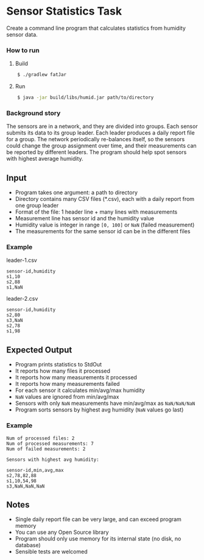 # Sensor Statistics Task

Create a command line program that calculates statistics from humidity sensor data.

### How to run

1. Build 
```bash
    $ ./gradlew fatJar
```
    
2. Run 
```bash
    $ java -jar build/libs/humid.jar path/to/directory
```

### Background story

The sensors are in a network, and they are divided into groups. Each sensor submits its data to its group leader. Each leader produces
a daily report file for a group. The network periodically re-balances itself, so the sensors could change the group assignment over time, and their measurements can be reported by different leaders.
The program should help spot sensors with highest average humidity.

## Input

- Program takes one argument: a path to directory
- Directory contains many CSV files (*.csv), each with a daily report from one group leader
- Format of the file: 1 header line + many lines with measurements
- Measurement line has sensor id and the humidity value
- Humidity value is integer in range `[0, 100]` or `NaN` (failed measurement)
- The measurements for the same sensor id can be in the different files

### Example

leader-1.csv

```
sensor-id,humidity
s1,10
s2,88
s1,NaN
```

leader-2.csv

```
sensor-id,humidity
s2,80
s3,NaN
s2,78
s1,98
```

## Expected Output

- Program prints statistics to StdOut
- It reports how many files it processed
- It reports how many measurements it processed
- It reports how many measurements failed
- For each sensor it calculates min/avg/max humidity
- `NaN` values are ignored from min/avg/max
- Sensors with only `NaN` measurements have min/avg/max as `NaN/NaN/NaN`
- Program sorts sensors by highest avg humidity (`NaN` values go last)

### Example

```
Num of processed files: 2
Num of processed measurements: 7
Num of failed measurements: 2

Sensors with highest avg humidity:

sensor-id,min,avg,max
s2,78,82,88
s1,10,54,98
s3,NaN,NaN,NaN
```

## Notes

- Single daily report file can be very large, and can exceed program memory
- You can use any Open Source library
- Program should only use memory for its internal state (no disk, no database)
- Sensible tests are welcomed
